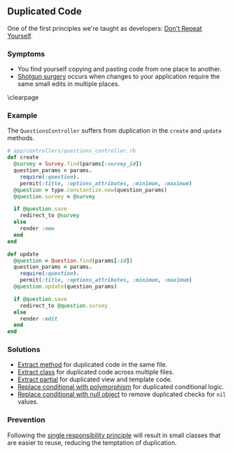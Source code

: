 ## Duplicated Code

One of the first principles we're taught as developers: [Don't Repeat
Yourself](#dry).

### Symptoms

* You find yourself copying and pasting code from one place to another.
* [Shotgun surgery](#shotgun-surgery) occurs when changes to your application
require the same small edits in multiple places.

\clearpage

### Example

The `QuestionsController` suffers from duplication in the `create` and `update` methods.

```ruby
# app/controllers/questions_controller.rb
def create
  @survey = Survey.find(params[:survey_id])
  question_params = params.
    require(:question).
    permit(:title, :options_attributes, :minimum, :maximum)
  @question = type.constantize.new(question_params)
  @question.survey = @survey

  if @question.save
    redirect_to @survey
  else
    render :new
  end
end

def update
  @question = Question.find(params[:id])
  question_params = params.
    require(:question).
    permit(:title, :options_attributes, :minimum, :maximum)
  @question.update(question_params)

  if @question.save
    redirect_to @question.survey
  else
    render :edit
  end
end
```

### Solutions

* [Extract method](#extract-method) for duplicated code in the same file.
* [Extract class](#extract-class) for duplicated code across multiple files.
* [Extract partial](#extract-partial) for duplicated view and template code.
* [Replace conditional with polymorphism](#replace-conditional-with-polymorphism)
for duplicated conditional logic.
* [Replace conditional with null object](#replace-conditional-with-null-object)
  to remove duplicated checks for `nil` values.

### Prevention

Following the [single responsibility
principle](#single-responsibility-principle) will result in small classes that
are easier to reuse, reducing the temptation of duplication.
